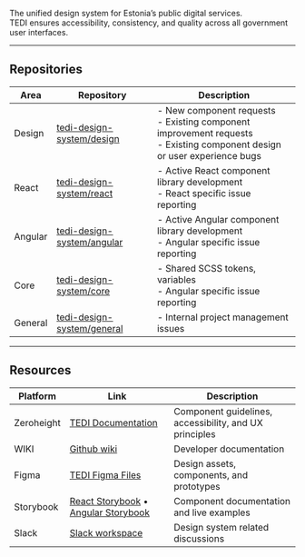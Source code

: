 The unified design system for Estonia’s public digital services.  
TEDI ensures accessibility, consistency, and quality across all government user interfaces.

---

## Repositories

| Area | Repository | Description |
|------|-------------|-------------|
| Design | [tedi-design-system/design](https://github.com/TEDI-Design-System/design) | - New component requests <br> - Existing component improvement requests <br> - Existing component design or user experience bugs |
| React | [tedi-design-system/react](https://github.com/TEDI-Design-System/react) | - Active React component library development <br> - React specific issue reporting |
| Angular | [tedi-design-system/angular](https://github.com/TEDI-Design-System/angular) | - Active Angular component library development <br> - Angular specific issue reporting |
| Core | [tedi-design-system/core](https://github.com/TEDI-Design-System/core) | - Shared SCSS tokens, variables <br> - Angular specific issue reporting |
| General | [tedi-design-system/general](https://github.com/TEDI-Design-System/general) | - Internal project management issues |

---

## Resources

| Platform | Link | Description |
|-----------|------|-------------|
| Zeroheight | [TEDI Documentation](https://tedi.tehik.ee/) | Component guidelines, accessibility, and UX principles |
| WIKI | [Github wiki](https://github.com/TEDI-Design-System/general/wiki) | Developer documentation |
| Figma | [TEDI Figma Files](https://www.figma.com/design/jWiRIXhHRxwVdMSimKX2FF/TEDI-READY-2.18.27?m=auto&node-id=1-1578&t=ZT0piPWCPNpy3S30-1) | Design assets, components, and prototypes |
| Storybook | [React Storybook](https://tedi-design-system.github.io/react/) • [Angular Storybook](https://tedi-design-system.github.io/angular/) | Component documentation and live examples |
| Slack | [Slack workspace](https://tedisystem.slack.com) | Design system related discussions |
